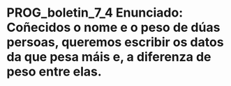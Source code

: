 # PROG_boletin_7_4 Enunciado: Coñecidos o nome e o peso de dúas persoas, queremos escribir os datos da que pesa máis e, a diferenza de peso entre elas.
